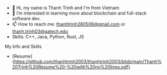 - 👋 Hi, my name is Thanh Trinh and I'm from Vietnam
- 👀 I’m interested in learning more about blockchain and full-stack software dev. 
- 📫 How to reach me: thanhtrinh280506@gmail.com or thanh.trinh03@gatech.edu 
- Skills: C++, Java, Python, Rust, JS

My Info and Skills
- [Resume]{https://github.com/thanhtrinh2003/thanhtrinh2003/blob/main/Thanh%20Trinh%20Resume%20-%20with%20no%20lines.pdf}

<!---
thanhtrinh2003/thanhtrinh2003 is a ✨ special ✨ repository because its `README.md` (this file) appears on your GitHub profile.
You can click the Preview link to take a look at your changes.
--->
